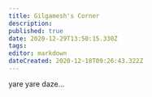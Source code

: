 ```yaml
---
title: Gilgamesh's Corner
description: 
published: true
date: 2020-12-29T13:50:15.330Z
tags: 
editor: markdown
dateCreated: 2020-12-18T09:26:43.322Z
---
```


yare yare daze...